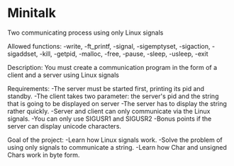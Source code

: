 # Minitalk
Two communicating process using only Linux signals

Allowed functions:
	-write,
	-ft_printf,
	-signal,
	-sigemptyset,
	-sigaction,
	-sigaddset,
	-kill,
	-getpid,
	-malloc,
	-free,
	-pause,
	-sleep,
	-usleep,
	-exit

Description:
	You must create a communication program in the form of a client and a server using Linux signals

Requirements:
	-The server must be started first, printing its pid and standby.
	-The client takes two parameter: the server's pid and the string that is going to be displayed on server
	-The server has to display the string rather quickly.
	-Server and client can only communicate via the Linux signals.
	-You can only use SIGUSR1 and SIGUSR2
	-Bonus points if the server can display unicode characters.

Goal of the project:
	-Learn how Linux signals work.
	-Solve the problem of using only signals to communicate a string.
	-Learn how Char and unsigned Chars work in byte form.
